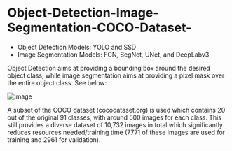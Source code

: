 # Object-Detection-Image-Segmentation-COCO-Dataset-
* Object Detection Models: YOLO and SSD 
* Image Segmentation Models: FCN, SegNet, UNet, and DeepLabv3

Object Detection aims at providing a bounding box around the desired object class, while image segmentation aims at providing a pixel mask over the entire object class. See below:

![image](https://user-images.githubusercontent.com/63126473/172285545-5240659d-c6ef-4801-97e1-ed3478b81345.png)


A subset of the COCO dataset (cocodataset.org) is used which contains 20 out of the original 91 classes, with around 500 images for each class. This still provides a diverse dataset of 10,732 images in total which significantly reduces resources needed/training time (7771 of these images are used for training and 2961 for validation). 

